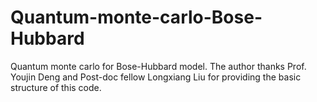 # Quantum-monte-carlo-Bose-Hubbard
Quantum monte carlo for Bose-Hubbard model.
The author thanks Prof. Youjin Deng and Post-doc fellow Longxiang Liu for providing the basic structure of this code.
